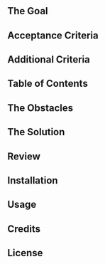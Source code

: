 # <Horiseon-Refactor>

## The Goal

## Acceptance Criteria

## Additional Criteria

## Table of Contents

## The Obstacles

## The Solution

## Review

## Installation

## Usage

## Credits

## License